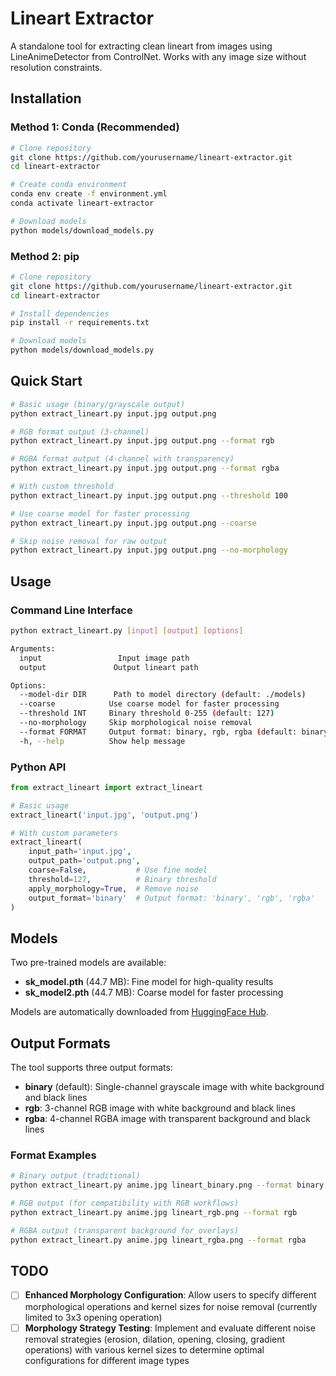 # Lineart Extractor

A standalone tool for extracting clean lineart from images using LineAnimeDetector from ControlNet. Works with any image size without resolution constraints.

## Installation

### Method 1: Conda (Recommended)

```bash
# Clone repository
git clone https://github.com/yourusername/lineart-extractor.git
cd lineart-extractor

# Create conda environment
conda env create -f environment.yml
conda activate lineart-extractor

# Download models
python models/download_models.py
```

### Method 2: pip

```bash
# Clone repository
git clone https://github.com/yourusername/lineart-extractor.git
cd lineart-extractor

# Install dependencies
pip install -r requirements.txt

# Download models
python models/download_models.py
```

## Quick Start

```bash
# Basic usage (binary/grayscale output)
python extract_lineart.py input.jpg output.png

# RGB format output (3-channel)
python extract_lineart.py input.jpg output.png --format rgb

# RGBA format output (4-channel with transparency)
python extract_lineart.py input.jpg output.png --format rgba

# With custom threshold
python extract_lineart.py input.jpg output.png --threshold 100

# Use coarse model for faster processing
python extract_lineart.py input.jpg output.png --coarse

# Skip noise removal for raw output
python extract_lineart.py input.jpg output.png --no-morphology
```

## Usage

### Command Line Interface

```bash
python extract_lineart.py [input] [output] [options]

Arguments:
  input                 Input image path
  output               Output lineart path

Options:
  --model-dir DIR      Path to model directory (default: ./models)
  --coarse            Use coarse model for faster processing
  --threshold INT     Binary threshold 0-255 (default: 127)
  --no-morphology     Skip morphological noise removal
  --format FORMAT     Output format: binary, rgb, rgba (default: binary)
  -h, --help          Show help message
```

### Python API

```python
from extract_lineart import extract_lineart

# Basic usage
extract_lineart('input.jpg', 'output.png')

# With custom parameters
extract_lineart(
    input_path='input.jpg',
    output_path='output.png',
    coarse=False,           # Use fine model
    threshold=127,          # Binary threshold
    apply_morphology=True,  # Remove noise
    output_format='binary'  # Output format: 'binary', 'rgb', 'rgba'
)
```
## Models

Two pre-trained models are available:

- **sk_model.pth** (44.7 MB): Fine model for high-quality results
- **sk_model2.pth** (44.7 MB): Coarse model for faster processing

Models are automatically downloaded from [HuggingFace Hub](https://huggingface.co/lllyasviel/Annotators).

## Output Formats

The tool supports three output formats:

- **binary** (default): Single-channel grayscale image with white background and black lines
- **rgb**: 3-channel RGB image with white background and black lines  
- **rgba**: 4-channel RGBA image with transparent background and black lines

### Format Examples

```bash
# Binary output (traditional)
python extract_lineart.py anime.jpg lineart_binary.png --format binary

# RGB output (for compatibility with RGB workflows)
python extract_lineart.py anime.jpg lineart_rgb.png --format rgb

# RGBA output (transparent background for overlays)
python extract_lineart.py anime.jpg lineart_rgba.png --format rgba
```

## TODO

- [ ] **Enhanced Morphology Configuration**: Allow users to specify different morphological operations and kernel sizes for noise removal (currently limited to 3x3 opening operation)
- [ ] **Morphology Strategy Testing**: Implement and evaluate different noise removal strategies (erosion, dilation, opening, closing, gradient operations) with various kernel sizes to determine optimal configurations for different image types
